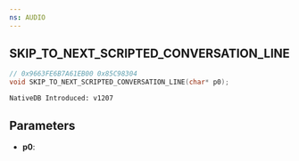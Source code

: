 ```yaml
---
ns: AUDIO
---
```

## SKIP_TO_NEXT_SCRIPTED_CONVERSATION_LINE

```c
// 0x9663FE6B7A61EB00 0x85C98304
void SKIP_TO_NEXT_SCRIPTED_CONVERSATION_LINE(char* p0);
```

```
NativeDB Introduced: v1207
```

## Parameters
* **p0**:
